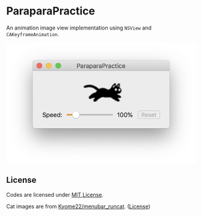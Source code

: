 #  ParaparaPractice

An animation image view implementation using `NSView` and  `CAKeyframeAnimation`.

![Screenshot](screenshot.png)

## License

Codes are licensed under [MIT License](LICENSE).

Cat images are from [Kyome22/menubar_runcat](https://github.com/Kyome22/menubar_runcat). ([License](LICENSE_MenubarRunCat))
